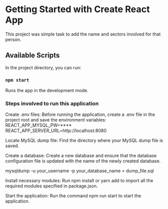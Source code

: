 # Getting Started with Create React App

This project was simple task to add the name and sectors involved for that person.

## Available Scripts

In the project directory, you can run:

### `npm start`

Runs the app in the development mode.

### Steps involved to run this application

Create .env files: Before running the application, create a .env file in the project root and save the environment variables:
REACT_APP_MYSQL_PW=****
REACT_APP_SERVER_URL=http://localhost:8080

Locate MySQL dump file: Find the directory where your MySQL dump file is saved.

Create a database: Create a new database and ensure that the database configuration file is updated with the name of the newly created database.

mysqldump -u your_username -p your_database_name < dump_file.sql

Install necessary modules: Run npm install or yarn add to import all the required modules specified in package.json.

Start the application: Run the command npm run start to start the application.
